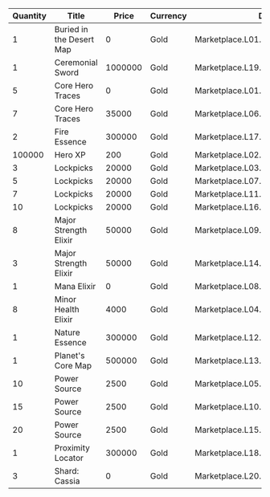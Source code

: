 | Quantity | Title | Price | Currency |  Dev Name |
| -------- | ----- | ----- | -------- |  -------- |
| 1 | Buried in the Desert Map | 0 | Gold | Marketplace.L01.Page1.VIP5.FreeBonus.07 |
| 1 | Ceremonial Sword | 1000000 | Gold | Marketplace.L19.Page01.Misc.08 |
| 5 | Core Hero Traces | 0 | Gold | Marketplace.L01.Page01.Free.16 |
| 7 | Core Hero Traces | 35000 | Gold | Marketplace.L06.Page01.Token.02 |
| 2 | Fire Essence | 300000 | Gold | Marketplace.L17.Page01.Shard.07 |
| 100000 | Hero XP | 200 | Gold | Marketplace.L02.Page01.XP.01 |
| 3 | Lockpicks | 20000 | Gold | Marketplace.L03.Page01.MapFragments.01 |
| 5 | Lockpicks | 20000 | Gold | Marketplace.L07.Page01.MapFragments.04 |
| 7 | Lockpicks | 20000 | Gold | Marketplace.L11.Page01.TreasureMap.01 |
| 10 | Lockpicks | 20000 | Gold | Marketplace.L16.Page01.TreasureMap.04 |
| 8 | Major Strength Elixir | 50000 | Gold | Marketplace.L09.Page01.MajorElixir.04 |
| 3 | Major Strength Elixir | 50000 | Gold | Marketplace.L14.Page01.ElixirAll.04 |
| 1 | Mana Elixir | 0 | Gold | Marketplace.L08.Page01.Free.34 |
| 8 | Minor Health Elixir | 4000 | Gold | Marketplace.L04.Page01.MinorElixir.02 |
| 1 | Nature Essence | 300000 | Gold | Marketplace.L12.Page01.Reagent.04 |
| 1 | Planet's Core Map | 500000 | Gold | Marketplace.L13.Page01.MapsMisc.06 |
| 10 | Power Source | 2500 | Gold | Marketplace.L05.Page01.PowerSource.01 |
| 15 | Power Source | 2500 | Gold | Marketplace.L10.Page01.PowerSource.04 |
| 20 | Power Source | 2500 | Gold | Marketplace.L15.Page01.PowerSource.07 |
| 1 | Proximity Locator | 300000 | Gold | Marketplace.L18.Page01.Hero.01 |
| 3 | Shard: Cassia | 0 | Gold | Marketplace.L20.Page01.Free.77 |
